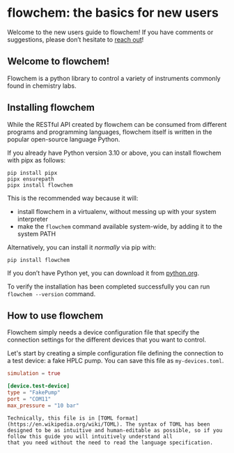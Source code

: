 # flowchem: the basics for new users

Welcome to the new users guide to flowchem!
If you have comments or suggestions, please don’t hesitate to [reach out](./community.md)!

## Welcome to flowchem!

Flowchem is a python library to control a variety of instruments commonly found in chemistry labs.

## Installing flowchem
While the RESTful API created by flowchem can be consumed from different programs and programming languages, flowchem itself is written in the popular open-source language Python.

If you already have Python version 3.10 or above, you can install flowchem with pipx as follows:
```shell
pip install pipx
pipx ensurepath
pipx install flowchem
```
This is the recommended way because it will:
* install flowchem in a virtualenv, without messing up with your system interpreter
* make the `flowchem` command available system-wide, by adding it to the system PATH

Alternatively, you can install it *normally* via pip with:
```shell
pip install flowchem
```

If you don’t have Python yet, you can download it from [python.org](https://www.python.org/downloads/).

To verify the installation has been completed successfully you can run `flowchem --version` command.

## How to use flowchem
Flowchem simply needs a device configuration file that specify the connection settings for the different devices
that you want to control.

Let's start by creating a simple configuration file defining the connection to a test device: a fake HPLC pump.
You can save this file as `my-devices.toml`.
```toml
simulation = true

[device.test-device]
type = "FakePump"
port = "COM11"
max_pressure = "10 bar"
```

```{note} my-devices.toml
Technically, this file is in [TOML format](https://en.wikipedia.org/wiki/TOML). The syntax of TOML has been designed to be as intuitive and human-editable as possible, so if you follow this guide you will intuitively understand all
that you need without the need to read the language specification.
```
